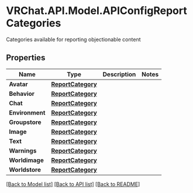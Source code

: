 # VRChat.API.Model.APIConfigReportCategories
Categories available for reporting objectionable content

## Properties

Name | Type | Description | Notes
------------ | ------------- | ------------- | -------------
**Avatar** | [**ReportCategory**](ReportCategory.md) |  | 
**Behavior** | [**ReportCategory**](ReportCategory.md) |  | 
**Chat** | [**ReportCategory**](ReportCategory.md) |  | 
**Environment** | [**ReportCategory**](ReportCategory.md) |  | 
**Groupstore** | [**ReportCategory**](ReportCategory.md) |  | 
**Image** | [**ReportCategory**](ReportCategory.md) |  | 
**Text** | [**ReportCategory**](ReportCategory.md) |  | 
**Warnings** | [**ReportCategory**](ReportCategory.md) |  | 
**Worldimage** | [**ReportCategory**](ReportCategory.md) |  | 
**Worldstore** | [**ReportCategory**](ReportCategory.md) |  | 

[[Back to Model list]](../README.md#documentation-for-models) [[Back to API list]](../README.md#documentation-for-api-endpoints) [[Back to README]](../README.md)

